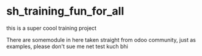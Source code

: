 # sh_training_fun_for_all
this is a super coool training project 

There are somemodule in here taken straight from odoo community, just as examples, please don't sue me
net test kuch bhi 
